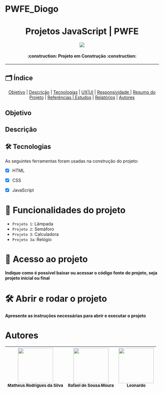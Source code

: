 # PWFE_Diogo

<h1 align="center"> Projetos JavaScript | PWFE </h1>

<p align="center">
<img loading="lazy" src="http://img.shields.io/static/v1?label=STATUS&message=EM%20DESENVOLVIMENTO&color=GREEN&style=for-the-badge"/>
</p>

<h4 align="center"> 
    :construction:  Projeto em Construção  :construction:
</h4>

<hr>

<h2 id=indice> 🗂️ Índice </h2>
<p align="center">
 <a href="#objetivo">Objetivo</a> |
 <a href="#descricao">Descrição</a> |
 <a href="#tecnologias">Tecnologias</a> |
 <a href="#layout">UX|UI</a> |
 <a href="#responsividade">Responsividade </a> |
 <a href="#resumo">Resumo do Projeto</a> |
 <a href="#referencia">Referências | Estudos</a> |
 <a href="#relatorios">Relatórios</a> |
 <a href="#autor">Autores</a>
</p>

<h2 id="#objetivo"> Objetivo </h2>

<h2 id="#descricao"> Descrição </h2>

<h2 id="#tecnologias"> 🛠️ Tecnologias </h2>
As seguintes ferramentas foram usadas na construção do projeto:

- [x]  HTML
- [x]  CSS
- [x]  JavaScript




# :hammer: Funcionalidades do projeto

- `Projeto 1`: Lâmpada
- `Projeto 2`: Semáforo
- `Projeto 3`: Calculadora
- `Projeto 3a`: Relógio

# 📁 Acesso ao projeto

**Indique como é possível baixar ou acessar o código fonte do projeto, seja projeto inicial ou final**

# 🛠️ Abrir e rodar o projeto

**Apresente as instruções necessárias para abrir e executar o projeto**

# Autores

| [<img loading="lazy" src="https://avatars.githubusercontent.com/u/82974688?v=4" width=115><br><sub>Matheus Rodrigues da Silva</sub>](https://github.com/TheuZCoder) |  [<img loading="lazy" src="https://avatars.githubusercontent.com/u/123770371?v=4" width=115><br><sub>Rafael de Sousa Moura</sub>](https://github.com/rafaelmoura23) |  [<img loading="lazy" src="https://avatars.githubusercontent.com/u/123977521?v=4" width=115><br><sub>Leonardo</sub>](https://github.com/vitalinoleo) |
| :---: | :---: | :---: |



